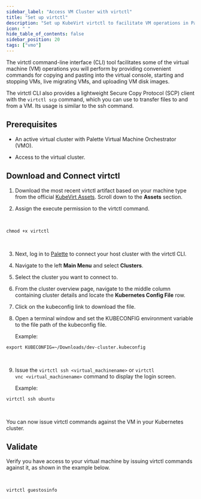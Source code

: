 ```yaml
---
sidebar_label: "Access VM Cluster with virtctl"
title: "Set up virtctl"
description: "Set up KubeVirt virtctl to facilitate VM operations in Palette Virtual Machine Orchestrator"
icon: " "
hide_table_of_contents: false
sidebar_position: 20
tags: ["vmo"]
---
```


The virtctl command-line interface (CLI) tool facilitates some of the virtual machine (VM) operations you will perform by providing convenient commands for copying and pasting into the virtual console, starting and stopping VMs, live migrating VMs, and uploading VM disk images.

The virtctl CLI also provides a lightweight Secure Copy Protocol (SCP) client with the `virtctl scp` command, which you can use to transfer files to and from a VM. Its usage is similar to the ssh command.

## Prerequisites

- An active virtual cluster with Palette Virtual Machine Orchestrator (VMO).

- Access to the virtual cluster.

## Download and Connect virtctl

1. Download the most recent virtctl artifact based on your machine type from the official [KubeVirt Assets](https://github.com/kubevirt/kubevirt/releases/tag/v0.60.0-alpha.0). Scroll down to the **Assets** section.

2. Assign the execute permission to the virtctl command.

<br />

```shell
chmod +x virtctl
```

<br />

3. Next, log in to [Palette](https://console.spectrocloud.com) to connect your host cluster with the virtctl CLI.

4. Navigate to the left **Main Menu** and select **Clusters**.

5. Select the cluster you want to connect to.

6. From the cluster overview page, navigate to the middle column containing cluster details and locate the **Kubernetes Config File** row.

7. Click on the kubeconfig link to download the file.

8. Open a terminal window and set the KUBECONFIG environment variable to the file path of the kubeconfig file.

   Example:

```shell
export KUBECONFIG=~/Downloads/dev-cluster.kubeconfig
```

  <br />

9. Issue the `virtctl ssh <virtual_machinename>` or `virtctl vnc <virtual_machinename>` command to display the login screen.

   Example:

```shell
virtctl ssh ubuntu
```

  <br />

You can now issue virtctl commands against the VM in your Kubernetes cluster.

## Validate

Verify you have access to your virtual machine by issuing virtctl commands against it, as shown in the example below.

<br />

```bash
virtctl guestosinfo
```

